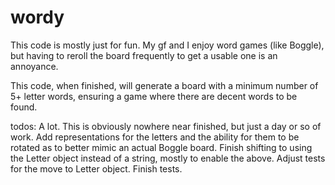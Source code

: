 # wordy

This code is mostly just for fun. My gf and I enjoy word games (like Boggle), but having to reroll the board frequently to get a usable one is an annoyance. 

This code, when finished, will generate a board with a minimum number of 5+ letter words, ensuring a game where there are decent words to be found.

todos:
A lot. This is obviously nowhere near finished, but just a day or so of work.
Add representations for the letters and the ability for them to be rotated as to better mimic an actual Boggle board.
Finish shifting to using the Letter object instead of a string, mostly to enable the above.
Adjust tests for the move to Letter object.
Finish tests.

